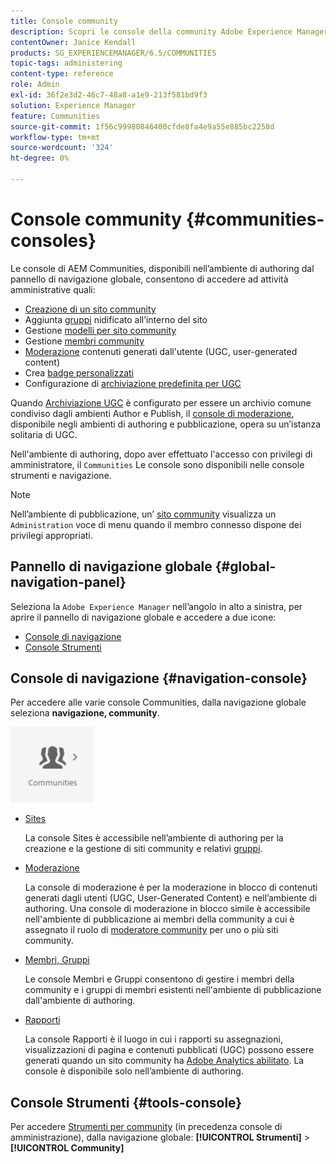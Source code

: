 ```yaml
---
title: Console community
description: Scopri le console della community Adobe Experience Manager disponibili nell’ambiente di authoring dal pannello di navigazione globale.
contentOwner: Janice Kendall
products: SG_EXPERIENCEMANAGER/6.5/COMMUNITIES
topic-tags: administering
content-type: reference
role: Admin
exl-id: 36f2e3d2-46c7-48a8-a1e9-213f581bd9f3
solution: Experience Manager
feature: Communities
source-git-commit: 1f56c99980846400cfde8fa4e9a55e885bc2258d
workflow-type: tm+mt
source-wordcount: '324'
ht-degree: 0%

---
```


# Console community {#communities-consoles}

Le console di AEM Communities, disponibili nell’ambiente di authoring dal pannello di navigazione globale, consentono di accedere ad attività amministrative quali:

* [Creazione di un sito community](sites-console.md)
* Aggiunta [gruppi](groups.md) nidificato all’interno del sito
* Gestione [modelli per sito community](sites.md)
* Gestione [membri community](members.md)
* [Moderazione](moderate-ugc.md) contenuti generati dall&#39;utente (UGC, user-generated content)
* Crea [badge personalizzati](badges.md)
* Configurazione di [archiviazione predefinita per UGC](srp-config.md)

Quando [Archiviazione UGC](working-with-srp.md) è configurato per essere un archivio comune condiviso dagli ambienti Author e Publish, il [console di moderazione](moderation.md), disponibile negli ambienti di authoring e pubblicazione, opera su un’istanza solitaria di UGC.

Nell&#39;ambiente di authoring, dopo aver effettuato l&#39;accesso con privilegi di amministratore, il `Communities` Le console sono disponibili nelle console strumenti e navigazione.

>[!NOTE]
>
>Nell’ambiente di pubblicazione, un’ [sito community](sites-console.md) visualizza un `Administration` voce di menu quando il membro connesso dispone dei privilegi appropriati.

## Pannello di navigazione globale {#global-navigation-panel}

Seleziona la `Adobe Experience Manager` nell’angolo in alto a sinistra, per aprire il pannello di navigazione globale e accedere a due icone:

* [Console di navigazione](#navigation-console)
* [Console Strumenti](tools.md)

## Console di navigazione {#navigation-console}

Per accedere alle varie console Communities, dalla navigazione globale seleziona **navigazione, community**.

![community](assets/communities.png)

* [Sites](sites-console.md)

  La console Sites è accessibile nell’ambiente di authoring per la creazione e la gestione di siti community e relativi [gruppi](groups.md).

* [Moderazione](moderation.md)

  La console di moderazione è per la moderazione in blocco di contenuti generati dagli utenti (UGC, User-Generated Content) e nell’ambiente di authoring. Una console di moderazione in blocco simile è accessibile nell&#39;ambiente di pubblicazione ai membri della community a cui è assegnato il ruolo di [moderatore community](users.md#publishenvironmentusersandgroups) per uno o più siti community.

* [Membri, Gruppi](members.md)

  Le console Membri e Gruppi consentono di gestire i membri della community e i gruppi di membri esistenti nell&#39;ambiente di pubblicazione dall&#39;ambiente di authoring.

* [Rapporti](reports.md)

  La console Rapporti è il luogo in cui i rapporti su assegnazioni, visualizzazioni di pagina e contenuti pubblicati (UGC) possono essere generati quando un sito community ha [Adobe Analytics abilitato](sites-console.md#analytics). La console è disponibile solo nell’ambiente di authoring.

## Console Strumenti {#tools-console}

Per accedere [Strumenti per community](tools.md) (in precedenza console di amministrazione), dalla navigazione globale: **[!UICONTROL Strumenti]** > **[!UICONTROL Community]**
